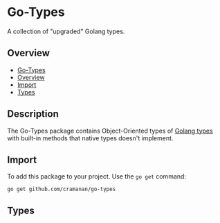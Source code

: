 # Go-Types

A collection of "upgraded" Golang types.

## Overview

-   [Go-Types](#go-types)
-   [Overview](#overview)
-   [Import](#import)
-   [Types](#types)

## Description

The Go-Types package contains Object-Oriented types of [Golang types](https://go.dev/ref/spec#Types) with built-in methods that native types doesn't implement.

<!-- Such as: Negative indexing for Strings -->

## Import

To add this package to your project. Use the `go get` command:

```
go get github.com/cramanan/go-types
```

## Types
